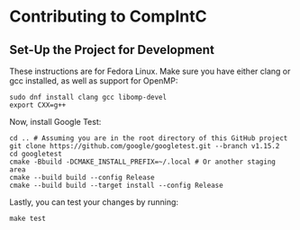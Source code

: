 # Contributing to CompIntC

## Set-Up the Project for Development

These instructions are for Fedora Linux.
Make sure you have either clang or gcc installed, as well as support for OpenMP:
```
sudo dnf install clang gcc libomp-devel
export CXX=g++
```
Now, install Google Test:
```
cd .. # Assuming you are in the root directory of this GitHub project
git clone https://github.com/google/googletest.git --branch v1.15.2
cd googletest
cmake -Bbuild -DCMAKE_INSTALL_PREFIX=~/.local # Or another staging area
cmake --build build --config Release
cmake --build build --target install --config Release
```

Lastly, you can test your changes by running:
```
make test
```
